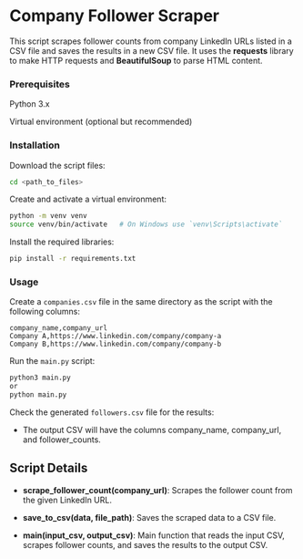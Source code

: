 # Company Follower Scraper
This script scrapes follower counts from company LinkedIn URLs listed in a CSV file and saves the results in a new CSV file. It uses the **requests** library to make HTTP requests and **BeautifulSoup** to parse HTML content.

### Prerequisites
Python 3.x

Virtual environment (optional but recommended)

### Installation

Download the script files:
```bash
cd <path_to_files>
```

Create and activate a virtual environment:
```bash
python -m venv venv
source venv/bin/activate   # On Windows use `venv\Scripts\activate`
```

Install the required libraries:
```bash
pip install -r requirements.txt
```

### Usage

Create a `companies.csv` file in the same directory as the script with the following columns:
```csv
company_name,company_url
Company A,https://www.linkedin.com/company/company-a
Company B,https://www.linkedin.com/company/company-b
```

Run the `main.py` script:
```bash
python3 main.py
or
python main.py
```

Check the generated `followers.csv` file for the results:

- The output CSV will have the columns company_name, company_url, and follower_counts.

## Script Details

- **scrape_follower_count(company_url)**: Scrapes the follower count from the given LinkedIn URL.

- **save_to_csv(data, file_path)**: Saves the scraped data to a CSV file.

- **main(input_csv, output_csv)**: Main function that reads the input CSV, scrapes follower counts, and saves the results to the output CSV.
